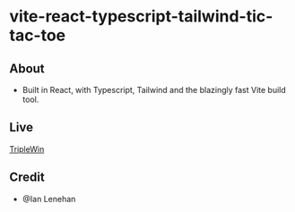 # vite-react-typescript-tailwind-tic-tac-toe

## About

- Built in React, with Typescript, Tailwind and the blazingly fast Vite build tool. 

## Live

[TripleWin](https://triplewin.vercel.app/)

## Credit

- @Ian Lenehan

